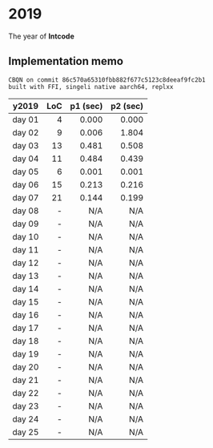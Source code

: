 # 2019

The year of **Intcode**

## Implementation memo

```
CBQN on commit 86c570a65310fbb882f677c5123c8deeaf9fc2b1
built with FFI, singeli native aarch64, replxx
```

| y2019  | LoC | p1 (sec) | p2 (sec) |
|--------|----:|---------:|---------:|
| day 01 |   4 |    0.000 |    0.000 |
| day 02 |   9 |    0.006 |    1.804 |
| day 03 |  13 |    0.481 |    0.508 |
| day 04 |  11 |    0.484 |    0.439 |
| day 05 |   6 |    0.001 |    0.001 |
| day 06 |  15 |    0.213 |    0.216 |
| day 07 |  21 |    0.144 |    0.199 |
| day 08 |   - |      N/A |      N/A |
| day 09 |   - |      N/A |      N/A |
| day 10 |   - |      N/A |      N/A |
| day 11 |   - |      N/A |      N/A |
| day 12 |   - |      N/A |      N/A |
| day 13 |   - |      N/A |      N/A |
| day 14 |   - |      N/A |      N/A |
| day 15 |   - |      N/A |      N/A |
| day 16 |   - |      N/A |      N/A |
| day 17 |   - |      N/A |      N/A |
| day 18 |   - |      N/A |      N/A |
| day 19 |   - |      N/A |      N/A |
| day 20 |   - |      N/A |      N/A |
| day 21 |   - |      N/A |      N/A |
| day 22 |   - |      N/A |      N/A |
| day 23 |   - |      N/A |      N/A |
| day 24 |   - |      N/A |      N/A |
| day 25 |   - |      N/A |      N/A |
